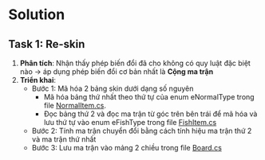 # Solution

## Task 1: Re-skin
1. **Phân tích**: Nhận thấy phép biến đổi đã cho không có quy luật đặc biệt nào → áp dụng phép biến đổi cơ bản nhất là **Cộng ma trận**
2. **Triển khai**:
    - Bước 1: Mã hóa 2 bảng skin dưới dạng số nguyên
        - Mã hóa bảng thứ nhất theo thứ tự của enum eNormalType trong file [NormalItem.cs](Assets/Scripts/Board/NormalItem.cs#L7).
        - Đọc bảng thứ 2 và đọc ma trận từ góc trên bên trái để mã hóa và lưu thứ tự vào enum eFishType trong file [FishItem.cs](Assets/Scripts/Board/FishItem.cs#L3)
    - Bước 2: Tính ma trận chuyển đổi bằng cách tính hiệu ma trận thứ 2 và ma trận thứ nhất
    - Bước 3: Lưu ma trận vào mảng 2 chiều trong file [Board.cs](Assets/Scripts/Board/Board.cs#L41)